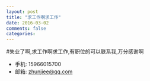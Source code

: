 ```yaml
---
layout: post
title: "求工作啊求工作"
date: 2016-03-02
comments: false
categories:
---
```



#失业了啊,求工作啊求工作,有职位的可以联系我,万分感谢啊
- 手机: 15966015700
- 邮箱: zhunjiee@qq.com